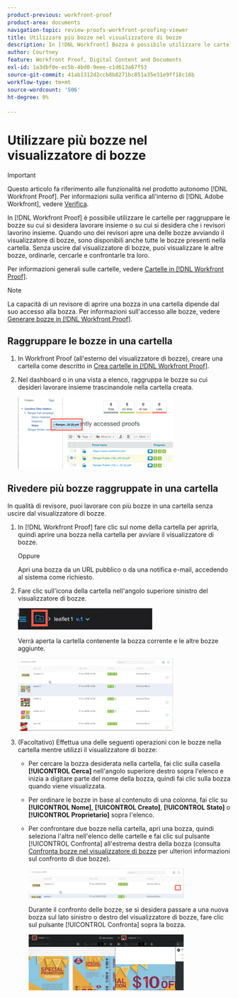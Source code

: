 ```yaml
---
product-previous: workfront-proof
product-area: documents
navigation-topic: review-proofs-workfront-proofing-viewer
title: Utilizzare più bozze nel visualizzatore di bozze
description: In [!DNL Workfront] Bozza è possibile utilizzare le cartelle per raggruppare le bozze per le quali si desidera collaborare o per le quali si desidera che i revisori collaborino. Quando uno dei revisori apre una delle bozze avviando il visualizzatore di bozze, sono disponibili anche tutte le bozze presenti nella cartella. Senza uscire dal visualizzatore di bozze, puoi visualizzare le altre bozze, ordinarle, cercarle e confrontarle tra loro.
author: Courtney
feature: Workfront Proof, Digital Content and Documents
exl-id: 1a3dbf0e-ec5b-4bd0-9eee-c1d613a67f53
source-git-commit: 41ab1312d2ccb8b8271bc851a35e31e9ff18c16b
workflow-type: tm+mt
source-wordcount: '506'
ht-degree: 0%

---
```


# Utilizzare più bozze nel visualizzatore di bozze

>[!IMPORTANT]
>
>Questo articolo fa riferimento alle funzionalità nel prodotto autonomo [!DNL Workfront Proof]. Per informazioni sulla verifica all&#39;interno di [!DNL Adobe Workfront], vedere [Verifica](../../../review-and-approve-work/proofing/proofing.md).

In [!DNL Workfront Proof] è possibile utilizzare le cartelle per raggruppare le bozze su cui si desidera lavorare insieme o su cui si desidera che i revisori lavorino insieme. Quando uno dei revisori apre una delle bozze avviando il visualizzatore di bozze, sono disponibili anche tutte le bozze presenti nella cartella. Senza uscire dal visualizzatore di bozze, puoi visualizzare le altre bozze, ordinarle, cercarle e confrontarle tra loro.

Per informazioni generali sulle cartelle, vedere [Cartelle in [!DNL Workfront Proof]](../../../workfront-proof/wp-work-proofsfiles/organize-your-work/folders.md).

>[!NOTE]
>
>La capacità di un revisore di aprire una bozza in una cartella dipende dal suo accesso alla bozza. Per informazioni sull&#39;accesso alle bozze, vedere [Generare bozze in [!DNL Workfront Proof]](../../../workfront-proof/wp-work-proofsfiles/create-proofs-and-files/generate-proofs.md).

## Raggruppare le bozze in una cartella

1. In Workfront Proof (all&#39;esterno del visualizzatore di bozze), creare una cartella come descritto in [Crea cartelle in [!DNL Workfront Proof]](../../../workfront-proof/wp-work-proofsfiles/organize-your-work/create-folders.md).
1. Nel dashboard o in una vista a elenco, raggruppa le bozze su cui desideri lavorare insieme trascinandole nella cartella creata.

   ![Trascina_bozza_in_cartella.png](assets/drag-proof-to-folder-350x162.png)

## Rivedere più bozze raggruppate in una cartella

In qualità di revisore, puoi lavorare con più bozze in una cartella senza uscire dal visualizzatore di bozze.

1. In [!DNL Workfront Proof] fare clic sul nome della cartella per aprirla, quindi aprire una bozza nella cartella per avviare il visualizzatore di bozze.

   Oppure

   Apri una bozza da un URL pubblico o da una notifica e-mail, accedendo al sistema come richiesto.

1. Fare clic sull&#39;icona della cartella nell&#39;angolo superiore sinistro del visualizzatore di bozze.

   ![Icona_cartella_in_proofing_viewer.png](assets/folder-icon-in-proofing-viewer.png)

   Verrà aperta la cartella contenente la bozza corrente e le altre bozze aggiunte.

   ![Cartella_contenente_bozze_in_proofing_viewer.png](assets/folder-containing-proofs-in-proofing-viewer-350x164.png)

1. (Facoltativo) Effettua una delle seguenti operazioni con le bozze nella cartella mentre utilizzi il visualizzatore di bozze:

   * Per cercare la bozza desiderata nella cartella, fai clic sulla casella **[!UICONTROL Cerca]** nell&#39;angolo superiore destro sopra l&#39;elenco e inizia a digitare parte del nome della bozza, quindi fai clic sulla bozza quando viene visualizzata.
   * Per ordinare le bozze in base al contenuto di una colonna, fai clic su **[!UICONTROL Nome]**, **[!UICONTROL Creato]**, **[!UICONTROL Stato]** o **[!UICONTROL Proprietario]** sopra l&#39;elenco.

   * Per confrontare due bozze nella cartella, apri una bozza, quindi seleziona l&#39;altra nell&#39;elenco delle cartelle e fai clic sul pulsante [!UICONTROL Confronta] all&#39;estrema destra della bozza (consulta [Confronta bozze nel visualizzatore di bozze](../../../workfront-proof/wp-work-proofsfiles/review-proofs-wpv/compare-proofs.md) per ulteriori informazioni sul confronto di due bozze).

     ![Compare_button_in_folder_list_in_proofing_viewer.png](assets/compare-button-350x67.png)

     Durante il confronto delle bozze, se si desidera passare a una nuova bozza sul lato sinistro o destro del visualizzatore di bozze, fare clic sul pulsante [!UICONTROL Confronta] sopra la bozza.

     ![](assets/mceclip0-350x126.png)
